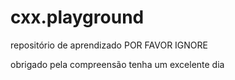 # cxx.playground

repositório de aprendizado POR FAVOR IGNORE

obrigado pela compreensão tenha um excelente dia
